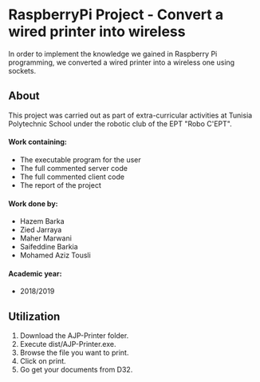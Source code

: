 # RaspberryPi Project - Convert a wired printer into wireless
<p> In order to implement the knowledge we gained in Raspberry Pi programming, we converted a wired printer into a wireless one using sockets. </p>

<h2> About </h2>
<p> This project was carried out as part of extra-curricular activities at Tunisia Polytechnic School under the robotic club of the EPT "Robo C'EPT". </p>

<h4> Work containing: </h4>
<ul>
<li>  The executable program for the user </li>
<li>  The full commented server code </li>
<li>  The full commented client code </li>
<li>  The report of the project </li>
</ul>

<h4> Work done by: </h4>
<ul>
<li>  Hazem Barka </li>
<li>  Zied Jarraya </li>
<li>  Maher Marwani </li>
<li>  Saifeddine Barkia </li>
<li>  Mohamed Aziz Tousli </li>

</ul>
<h4> Academic year: </h4>
<ul>
<li>  2018/2019 </li>
</ul>
<h2> Utilization </h2>
<ol>
<li> Download the AJP-Printer folder. </li>
<li> Execute dist/AJP-Printer.exe. </li>
<li> Browse the file you want to print. </li>
<li> Click on print. </li>
<li> Go get your documents from D32. </li>
</ol>
